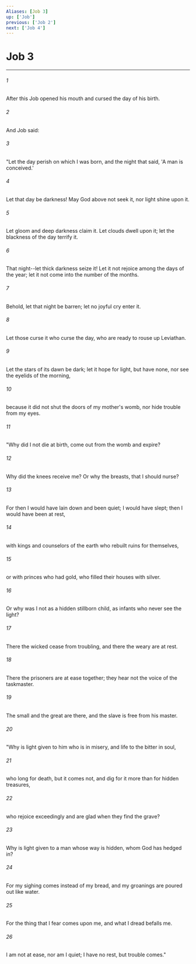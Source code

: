```yaml
---
Aliases: [Job 3]
up: ['Job']
previous: ['Job 2']
next: ['Job 4']
---
```

# Job 3
***



###### 1 
After this Job opened his mouth and cursed the day of his birth. 

###### 2 
And Job said: 

###### 3 
"Let the day perish on which I was born, and the night that said, 'A man is conceived.' 

###### 4 
Let that day be darkness! May God above not seek it, nor light shine upon it. 

###### 5 
Let gloom and deep darkness claim it. Let clouds dwell upon it; let the blackness of the day terrify it. 

###### 6 
That night--let thick darkness seize it! Let it not rejoice among the days of the year; let it not come into the number of the months. 

###### 7 
Behold, let that night be barren; let no joyful cry enter it. 

###### 8 
Let those curse it who curse the day, who are ready to rouse up Leviathan. 

###### 9 
Let the stars of its dawn be dark; let it hope for light, but have none, nor see the eyelids of the morning, 

###### 10 
because it did not shut the doors of my mother's womb, nor hide trouble from my eyes. 

###### 11 
"Why did I not die at birth, come out from the womb and expire? 

###### 12 
Why did the knees receive me? Or why the breasts, that I should nurse? 

###### 13 
For then I would have lain down and been quiet; I would have slept; then I would have been at rest, 

###### 14 
with kings and counselors of the earth who rebuilt ruins for themselves, 

###### 15 
or with princes who had gold, who filled their houses with silver. 

###### 16 
Or why was I not as a hidden stillborn child, as infants who never see the light? 

###### 17 
There the wicked cease from troubling, and there the weary are at rest. 

###### 18 
There the prisoners are at ease together; they hear not the voice of the taskmaster. 

###### 19 
The small and the great are there, and the slave is free from his master. 

###### 20 
"Why is light given to him who is in misery, and life to the bitter in soul, 

###### 21 
who long for death, but it comes not, and dig for it more than for hidden treasures, 

###### 22 
who rejoice exceedingly and are glad when they find the grave? 

###### 23 
Why is light given to a man whose way is hidden, whom God has hedged in? 

###### 24 
For my sighing comes instead of my bread, and my groanings are poured out like water. 

###### 25 
For the thing that I fear comes upon me, and what I dread befalls me. 

###### 26 
I am not at ease, nor am I quiet; I have no rest, but trouble comes."
